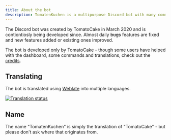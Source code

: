 ```yaml
---
title: About the bot
description: TomatenKuchen is a multipurpose Discord bot with many common and innovative features for your server. This page tells some general information about the bot.
---
```


The Discord bot was created by TomatoCake in March 2020 and is contiontiosly being developed since. Almost daily ~~bugs~~ features are fixed and new features added or existing ones improved.

The bot is developed only by TomatoCake - though some users have helped with the dashboard, some commands and translations, check out the [credits](https://tomatenkuchen.com/credits).

## Translating

The bot is translated using [Weblate](https://translate.tomatenkuchen.com) into multiple languages.

[![Translation status](https://translate.tomatenkuchen.com/widgets/tomatenkuchen/-/287x66-grey.png)](https://translate.tomatenkuchen.com/engage/tomatenkuchen)

## Name

The name "TomatenKuchen" is simply the translation of "TomatoCake" - but please don't ask where that originates from.
